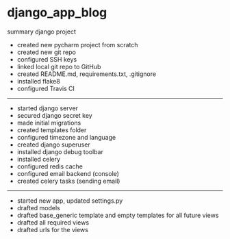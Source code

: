 # django_app_blog
summary django project

- created new pycharm project from scratch
- created new git repo
- configured SSH keys
- linked local git repo to GitHub
- created README.md, requirements.txt, .gitignore
- installed flake8
- configured Travis CI
***
- started django server
- secured django secret key
- made initial migrations
- created templates folder
- configured timezone and language
- created django superuser
- installed django debug toolbar
- installed celery
- configured redis cache
- configured email backend (console)
- created celery tasks (sending email)
***
- started new app, updated settings.py
- drafted models
- drafted base_generic template and empty templates for all future views
- drafted all required views
- drafted urls for the views